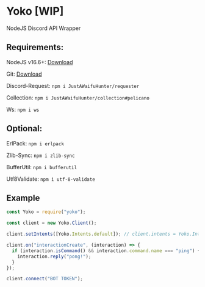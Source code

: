 # Yoko [WIP]

NodeJS Discord API Wrapper

## Requirements:

NodeJS v16.6+: [Download](https://nodejs.org/en/download/current/)

Git: [Download](https://git-scm.com/downloads)

Discord-Request: `npm i JustAWaifuHunter/requester`

Collection: `npm i JustAWaifuHunter/collection#pelicano`

Ws: `npm i ws`

## Optional:

ErlPack: `npm i erlpack`

Zlib-Sync: `npm i zlib-sync`

BufferUtil: `npm i bufferutil`

Utf8Validate: `npm i utf-8-validate`

## Example

```js
const Yoko = require("yoko");

const client = new Yoko.Client();

client.setIntents([Yoko.Intents.default]); // client.intents = Yoko.Intents.default

client.on("interactionCreate", (interaction) => {
  if (interaction.isCommand() && interaction.command.name === "ping") {
    interaction.reply("pong!");
  }
});

client.connect("BOT TOKEN");
```
